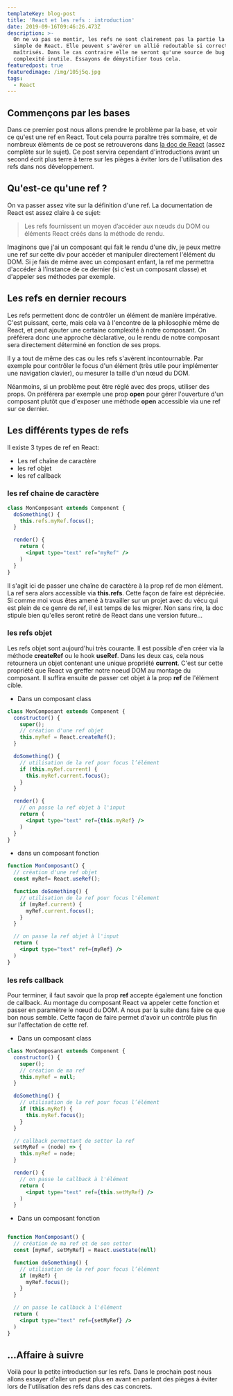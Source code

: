 ```yaml
---
templateKey: blog-post
title: 'React et les refs : introduction'
date: 2019-09-16T09:46:26.473Z
description: >-
  On ne va pas se mentir, les refs ne sont clairement pas la partie la plus
  simple de React. Elle peuvent s'avérer un allié redoutable si correctement
  maîtrisés. Dans le cas contraire elle ne seront qu'une source de bug et de
  complexité inutile. Essayons de démystifier tous cela.
featuredpost: true
featuredimage: /img/105j5q.jpg
tags:
  - React
---
```

## Commençons par les bases

Dans ce premier post nous allons prendre le problème par la base, et voir ce qu'est une ref en React. Tout cela pourra paraître très sommaire, et de nombreux éléments de ce post se retrouverons dans [la doc de React](https://fr.reactjs.org/docs/refs-and-the-dom.html) (assez complète sur le sujet).
Ce post servira cependant d'introductions avant un second écrit plus terre à terre sur les pièges à éviter lors de l'utilisation des refs dans nos développement.

## Qu'est-ce qu'une ref ?

On va passer assez vite sur la définition d'une ref. La documentation de React est assez claire à ce sujet:

> Les refs fournissent un moyen d’accéder aux nœuds du DOM ou éléments React créés dans la méthode de rendu.

Imaginons que j'ai un composant qui fait le rendu d'une div, je peux mettre une ref sur cette div pour accéder et manipuler directement l'élément du DOM. Si je fais de même avec un composant enfant, la ref me permettra d'accéder à l'instance de ce dernier (si c'est un composant classe) et d'appeler ses méthodes par exemple.

## Les refs en dernier recours

Les refs permettent donc de contrôler un élément de manière impérative. C'est puissant, certe, mais cela va à l'encontre de la philosophie même de React, et peut ajouter une certaine complexité à notre composant. On préférera donc une approche déclarative, ou le rendu de notre composant sera directement déterminé en fonction de ses props.

Il y a tout de même des cas ou les refs s'avèrent incontournable. Par exemple pour contrôler le focus d'un élément (très utile pour implémenter une navigation clavier), ou mesurer la taille d'un nœud du DOM.

Néanmoins, si un problème peut être réglé avec des props, utiliser des props. On préférera par exemple une prop **open** pour gérer l'ouverture d'un composant plutôt que d'exposer une méthode **open** accessible via une ref sur ce dernier.

## Les différents types de refs

Il existe 3 types de ref en React:
* Les ref chaîne de caractère
* les ref objet
* les ref callback

### les ref chaine de caractère

```jsx
class MonComposant extends Component {
  doSomething() {
    this.refs.myRef.focus();
  }

  render() {
    return (
      <input type="text" ref="myRef" />
    )
  }
}
```

Il s'agit ici de passer une chaîne de caractère à la prop ref de mon élément. La ref sera alors accessible via **this.refs**. Cette façon de faire est dépréciée. Si comme moi vous êtes amené à travailler sur un projet avec du vécu qui est plein de ce genre de ref, il est temps de les migrer. Non sans rire, la doc stipule bien qu'elles seront retiré de React dans une version future...

### les refs objet

Les refs objet sont aujourd'hui très courante. Il est possible d'en créer via la méthode **createRef** ou le hook **useRef**. Dans les deux cas, cela nous retournera un objet contenant une unique propriété **current**. C'est sur cette propriété que React va greffer notre noeud DOM au montage du composant. Il suffira ensuite de passer cet objet à la prop **ref** de l'élément cible.

* Dans un composant class

```jsx
class MonComposant extends Component {
  constructor() {
    super();
    // création d'une ref objet
    this.myRef = React.createRef();
  }

  doSomething() {
    // utilisation de la ref pour focus l’élément
    if (this.myRef.current) {
      this.myRef.current.focus();
    }
  }

  render() {
    // on passe la ref objet à l'input
    return (
      <input type="text" ref={this.myRef} />
    )
  }
}
```

* dans un composant fonction

```jsx
function MonComposant() {
  // création d'une ref objet
  const myRef= React.useRef();

  function doSomething() {
    // utilisation de la ref pour focus l'élement
    if (myRef.current) {
      myRef.current.focus();
    }
  }

  // on passe la ref objet à l'input
  return (
    <input type="text" ref={myRef} />
  )
}
```

### les refs callback

Pour terminer, il faut savoir que la prop **ref** accepte également une fonction de callback. Au montage du composant React va appeler cette fonction et passer en paramètre le nœud du DOM. A nous par la suite dans faire ce que bon nous semble.
Cette façon de faire permet d'avoir un contrôle plus fin sur l'affectation de cette ref.

* Dans un composant class

```jsx
class MonComposant extends Component {
  constructor() {
    super();
    // création de ma ref
    this.myRef = null;
  }

  doSomething() {
    // utilisation de la ref pour focus l’élément
    if (this.myRef) {
      this.myRef.focus();
    }
  }

  // callback permettant de setter la ref
  setMyRef = (node) => {
    this.myRef = node;
  }

  render() {
    // on passe le callback à l'élément
    return (
      <input type="text" ref={this.setMyRef} />
    )
  }
```

* Dans un composant fonction

```jsx

function MonComposant() {
  // création de ma ref et de son setter
  const [myRef, setMyRef] = React.useState(null)

  function doSomething() {
    // utilisation de la ref pour focus l’élément
    if (myRef) {
      myRef.focus();
    }
  }

  // on passe le callback à l'élément
  return (
    <input type="text" ref={setMyRef} />
  )
}
```

## ...Affaire à suivre

Voilà pour la petite introduction sur les refs. Dans le prochain post nous allons essayer d'aller un peut plus en avant en parlant des pièges à éviter lors de l'utilisation des refs dans des cas concrets.


